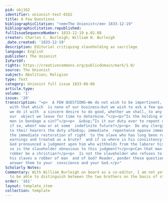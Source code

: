```yaml
---
pid: obj162
identifier: unionist-text-0162
title: A Few Questions
bibliographicCitation: "<em>The Unionist</em> 1833-12-19"
bibliographicCitation.republished: 
fullIssueSequenceNumber: 1833-12-19 p.02.08
creator: Charles C. Burleigh; William H. Burleigh
_date.created: '1833-12-19'
description: Editorial critiquing slaveholding as sacrilege
language: English
publisher: The Unionist
IsPartOf: 
rights: https://creativecommons.org/publicdomain/mark/1.0/
source: The Unionist
subject: Abolition; Religion
type: Text
category: Unionist full issue 1833-08-08
article.type: 
volume: '1'
issue: '20'
transcription: "<p>  A FEW QUESTIONS—We do not wish to be impertinent, nor meddle
  with that which  is none of our business—but we wish to ask a few questions, and
  we do it with  a sincere desire to do good, whether we shall, to any extent, effect
  our  object we leave for time to determine.”</p><p>“Is the holding of our fellow
  men in bondage a sin?”</p><p>  &nbsp;“Is it our duty ever to repent of sin, and
  if so, when? now or at some  indefinite future?</p><p>  Do any clergymen who preach
  to their hearers the duty of&nbsp; immediate  repentence oppose immediate emancipation,
  the immediate restoration of right  to the slave who has long been robbed of his
  earnings and treated as a brute?  and if so where is his consistency?</p><p>  Has
  God pronounced a judgment upon him who withholds from the laborer his  hire? If
  so is the slaveholder obnoxious to this judgment?</p><p>Can that man who is a habitual
  robber be a christian?</p><p>  Is not the slaveholder who refuses to emancipate
  his slaves a robber of man  and of God? Reader, ponder these questions well—and
  answer them to your  conscience and your God.</p>"
Scholarly Notes: 
Commentary: With William Burleigh on board as a co-editor, I am not yet in a position
  to be able to distinguish between the two brothers on the basis of style.
order: '161'
layout: template_item
collection: template
---
```

